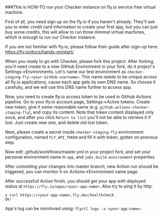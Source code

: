 ###This is HOW-TO run your Checker instance on fly.io service free virtual machine.

First of all, you need sign up on the fly.io if you haven't already.
They'll ask you to enter credit card information to create your first app, but you can just buy some credits,
this will allow to run three minimal virtual machines, which is enough to run our Checker instance.

If you are not familiar with fly.io, please follow their guide after sign-up here:
https://fly.io/docs/hands-on/start/

When you ready to go with Checker, please fork this project.
After forking, you'll need create to a new GitHub Environment in your fork, do it project's Settings->Environments.
Let's name our test environment as `checker-staging-fly-<your-GitHub-username>`.
This name needs to be unique across all fly.io applications, cause each app gets its own DNS name.
So choose it carefully, and we will use this DNS name further to access app.

Now, you need to create fly.io access token to be used in GitHub Actions pipeline.
Go to your fly.io account page, Settings->Active tokens.
Create new token, give it some reasonable name (e.g. `github-actions-checker-staging-fly`), and copy its content.
Note that token content displayed only once, and after you click `Return to list` you'll not be able to retrieve it if lost.
Just create new one, and delete old lost token.

Next, please create a secret inside `checker-staging-fly` environment configuration, named `FLY_API_TOKEN`
and fill it with token, gotten on previous step.

Now edit .github/workflows/master.yml in your project fork, and set your personal environment name in `app`,
and `jobs.build.environment` properties.

After commiting your changes into master branch, new Action run should be triggered, you can monitor it on
Actions->Environmant name page.

After successfull Action finish, you should get your app with deployed status at `https://fly.io/apps/<your-app-name>`.
Also try to ping it by http:
```
❯ curl https://<your-app-name>.fly.dev/healthcheck
Ok!
```

App's log can be monitored using: `flyctl logs -a <your-app-name>`.